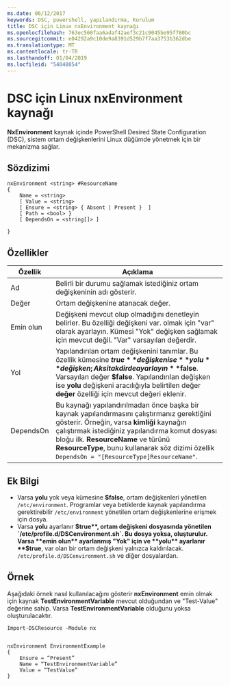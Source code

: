 ```yaml
---
ms.date: 06/12/2017
keywords: DSC, powershell, yapılandırma, Kurulum
title: DSC için Linux nxEnvironment kaynağı
ms.openlocfilehash: 763ec560faa6adaf42aef3c21c9045be95f780bc
ms.sourcegitcommit: e04292a9c10de9a8391d529b7f7aa3753b362dbe
ms.translationtype: MT
ms.contentlocale: tr-TR
ms.lasthandoff: 01/04/2019
ms.locfileid: "54048854"
---
```

# <a name="dsc-for-linux-nxenvironment-resource"></a>DSC için Linux nxEnvironment kaynağı

**NxEnvironment** kaynak içinde PowerShell Desired State Configuration (DSC), sistem ortam değişkenlerini Linux düğümde yönetmek için bir mekanizma sağlar.

## <a name="syntax"></a>Sözdizimi

```
nxEnvironment <string> #ResourceName
{
    Name = <string>
    [ Value = <string>
    [ Ensure = <string> { Absent | Present }  ]
    [ Path = <bool> }
    [ DependsOn = <string[]> ]

}
```

## <a name="properties"></a>Özellikler

|  Özellik |  Açıklama |
|---|---|
| Ad| Belirli bir durumu sağlamak istediğiniz ortam değişkeninin adı gösterir.|
| Değer| Ortam değişkenine atanacak değer.|
| Emin olun| Değişkeni mevcut olup olmadığını denetleyin belirler. Bu özelliği değişkeni var. olmak için "var" olarak ayarlayın. Kümesi "Yok" değişken sağlamak için mevcut değil. "Var" varsayılan değerdir.|
| Yol| Yapılandırılan ortam değişkenini tanımlar. Bu özellik kümesine **$true** değişken ise **yolu** değişken; Aksi takdirde ayarlayın **$false**. Varsayılan değer **$false**. Yapılandırılan değişken ise **yolu** değişkeni aracılığıyla belirtilen değer **değer** özelliği için mevcut değeri eklenir.|
| DependsOn | Bu kaynağı yapılandırılmadan önce başka bir kaynak yapılandırmasını çalıştırmanız gerektiğini gösterir. Örneğin, varsa **kimliği** kaynağın çalıştırmak istediğiniz yapılandırma komut dosyası bloğu ilk. **ResourceName** ve türünü **ResourceType**, bunu kullanarak söz dizimi özellik `DependsOn = "[ResourceType]ResourceName"`.|

## <a name="additional-information"></a>Ek Bilgi

* Varsa **yolu** yok veya kümesine **$false**, ortam değişkenleri yönetilen `/etc/environment`. Programlar veya betiklerde kaynak yapılandırma gerektirebilir `/etc/environment` yönetilen ortam değişkenlerine erişmek için dosya.
* Varsa **yolu** ayarlanır **$true**, ortam değişkeni dosyasında yönetilen `/etc/profile.d/DSCenvironment.sh`. Bu dosya yoksa, oluşturulur. Varsa **emin olun** ayarlanmış "Yok" için ve **yolu** ayarlanır **$true**, var olan bir ortam değişkeni yalnızca kaldırılacak. `/etc/profile.d/DSCenvironment.sh` ve diğer dosyalardan.

## <a name="example"></a>Örnek

Aşağıdaki örnek nasıl kullanılacağını gösterir **nxEnvironment** emin olmak için kaynak **TestEnvironmentVariable** mevcut olduğundan ve "Test-Value" değerine sahip. Varsa **TestEnvironmentVariable** olduğunu yoksa oluşturulacaktır.

```
Import-DSCResource -Module nx


nxEnvironment EnvironmentExample
{
    Ensure = “Present”
    Name = “TestEnvironmentVariable”
    Value = “TestValue”
}
```